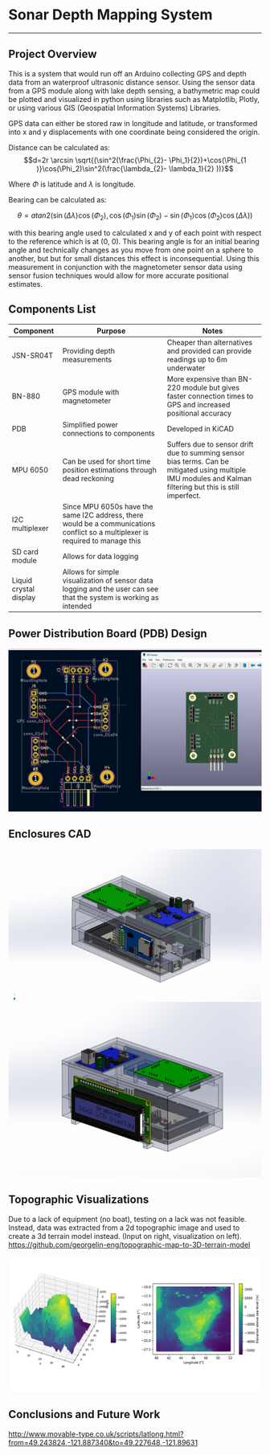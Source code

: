 # Sonar Depth Mapping System
 
___


## Project Overview

This is a system that would run off an Arduino collecting GPS and depth data from an waterproof ultrasonic distance sensor. Using the sensor data from a GPS module along with lake depth sensing, a bathymetric map could be plotted and visualized in python using libraries such as Matplotlib, Plotly, or using various GIS (Geospatial Information Systems) Libraries. 

GPS data can either be stored raw in longitude and latitude, or transformed into x and y displacements with one coordinate being considered the origin. 

Distance can be calculated as:
$$d=2r \arcsin \sqrt{(\sin^2(\frac{\Phi_{2}- \Phi_1}{2}​​)+\cos(\Phi_{1​)}\cos(\Phi_2​)\sin^2(\frac{\lambda_{2}- \lambda_1}{2} ​​)​)}$$

Where $\Phi$ is latitude and $\lambda$ is longitude.

Bearing can be calculated as:

$$θ = atan2( \sin (Δλ) \cos (\Phi_{2}) ,   \cos (\Phi_1) \sin (\Phi_2) − \sin (\Phi_1) \cos (\Phi_2) \cos (Δλ) )$$

with this bearing angle used to calculated x and y of each point with respect to the reference which is at (0, 0). This bearing angle is for an initial bearing angle and technically changes as you move from one point on a sphere to another, but but for small distances this effect is inconsequential. Using this measurement in conjunction with the magnetometer sensor data using sensor fusion techniques would allow for more accurate positional estimates. 


## Components List

| Component              | Purpose                                                                                                                         | Notes                                                                                                                                                       |
| ---------------------- | ------------------------------------------------------------------------------------------------------------------------------- | ----------------------------------------------------------------------------------------------------------------------------------------------------------- |
| JSN-SR04T              | Providing depth measurements                                                                                                    | Cheaper than alternatives and provided can provide readings up to 6m underwater                                                                             |
| BN-880                 | GPS module with magnetometer                                                                                                    | More expensive than BN-220 module but gives faster connection times to GPS and increased positional accuracy                                                |
| PDB                    | Simplified power connections to components                                                                                      | Developed in KiCAD                                                                                                                                          |
| MPU 6050               | Can be used for short time position estimations through dead reckoning                                                          | Suffers due to sensor drift due to summing sensor bias terms. Can be mitigated using multiple IMU modules and Kalman filtering but this is still imperfect. |
| I2C multiplexer        | Since MPU 6050s have the same I2C address, there would be a communications conflict so a multiplexer is required to manage this |                                                                                                                                                             |
| SD card module         | Allows for data logging                                                                                                         |                                                                                                                                                             |
| Liquid crystal display | Allows for simple visualization of sensor data logging and the user can see that the system is working as intended                                                                                                                               |                                                                                                                                                             |



## Power Distribution Board (PDB) Design


![](https://github.com/georgelin-eng/Sonar-Depth-Mapping-System/blob/main/PCB%20Board%20Image.png)



## Enclosures CAD

![](https://github.com/georgelin-eng/Sonar-Depth-Mapping-System/blob/main/Enclosures%20CAD%201.png)
![](https://github.com/georgelin-eng/Sonar-Depth-Mapping-System/blob/main/Enclosures%20CAD%202.png)


## Topographic Visualizations

Due to a lack of equipment (no boat), testing on a lack was not feasible. Instead, data was extracted from a 2d topographic image and used to create a 3d terrain model instead. (Input on right, visualization on left). https://github.com/georgelin-eng/topographic-map-to-3D-terrain-model

![](https://github.com/georgelin-eng/Sonar-Depth-Mapping-System/blob/main/topographic-map-to-3D-terrain-model.png)



## Conclusions and Future Work



http://www.movable-type.co.uk/scripts/latlong.html?from=49.243824,-121.887340&to=49.227648,-121.89631
